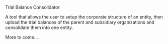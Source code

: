 Trial Balance Consolidator

A tool that allows the user to setup the corporate structure of an entity, then upload the trial balances of the parent and subsidiary organizations and consolidate them into one entity.

More to come...
